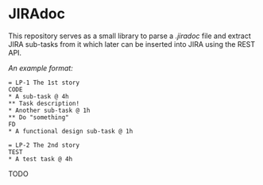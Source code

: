 # JIRAdoc

This repository serves as a small library to parse a _.jiradoc_ file and extract JIRA sub-tasks from it which later can be inserted into JIRA using the REST API.

_An example format:_
```
= LP-1 The 1st story
CODE
* A sub-task @ 4h
** Task description!
* Another sub-task @ 1h
** Do "something"
FD
* A functional design sub-task @ 1h

= LP-2 The 2nd story
TEST
* A test task @ 4h
```
TODO 